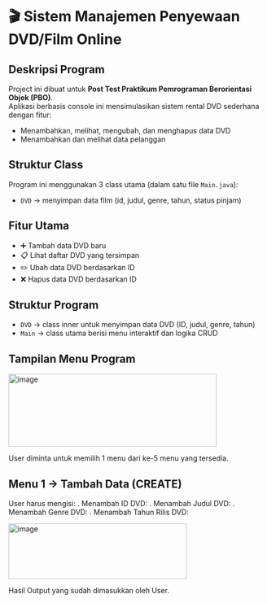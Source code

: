 # 🎬 Sistem Manajemen Penyewaan DVD/Film Online

## Deskripsi Program

Project ini dibuat untuk **Post Test Praktikum Pemrograman Berorientasi Objek (PBO)**.  
Aplikasi berbasis console ini mensimulasikan sistem rental DVD sederhana dengan fitur:
- Menambahkan, melihat, mengubah, dan menghapus data DVD
- Menambahkan dan melihat data pelanggan

## Struktur Class
Program ini menggunakan 3 class utama (dalam satu file `Main.java`):
- `DVD` → menyimpan data film (id, judul, genre, tahun, status pinjam)

## Fitur Utama
- ➕ Tambah data DVD baru
- 📋 Lihat daftar DVD yang tersimpan
- ✏️ Ubah data DVD berdasarkan ID
- ❌ Hapus data DVD berdasarkan ID

## Struktur Program
- `DVD` → class inner untuk menyimpan data DVD (ID, judul, genre, tahun)
- `Main` → class utama berisi menu interaktif dan logika CRUD


## Tampilan Menu Program

<img width="409" height="143" alt="image" src="https://github.com/user-attachments/assets/ca5a7bdd-2394-46ad-b544-3c37b825a042" />


User diminta untuk memilih 1 menu dari ke-5 menu yang tersedia.

## Menu 1 -> Tambah Data (CREATE)

User harus mengisi:
. Menambah ID DVD:
. Menambah Judul DVD:
. Menambah Genre DVD:
. Menambah Tahun Rilis DVD:

<img width="350" height="109" alt="image" src="https://github.com/user-attachments/assets/bfa2437e-0b26-4b11-b5e6-79e1ea118d10" />

Hasil Output yang sudah dimasukkan oleh User.



